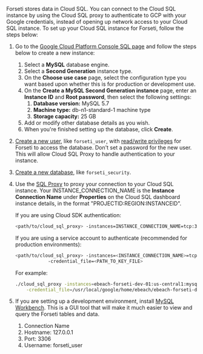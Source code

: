 Forseti stores data in Cloud SQL. You can connect to the Cloud SQL instance by
using the Cloud SQL proxy to authenticate to GCP with your Google credentials,
instead of opening up network access to your Cloud SQL instance.
To set up your Cloud SQL instance for Forseti, follow the steps below:

1. Go to the [Google Cloud Platform Console SQL page](https://console.cloud.google.com/sql) and
    follow the steps below to create a new instance:
    1. Select a **MySQL** database engine.
    1. Select a **Second Generation** instance type.
    1. On the **Choose use case** page, select the configuration type you want based upon
       whether this is for production or development use.
    1. On the **Create a MySQL Second Generation instance** page, enter an
        **Instance ID** and **Root password**, then select the following
        settings:
        1. **Database version:** MySQL 5.7
        1. **Machine type:** db-n1-standard-1 machine type
        1. **Storage capacity:** 25 GB
    1. Add or modify other database details as you wish.
    1. When you're finished setting up the database, click **Create**.
1. [Create a new user](https://cloud.google.com/sql/docs/mysql/create-manage-users#creating),
    like `forseti_user`,
    with [read/write privileges](https://cloud.google.com/sql/docs/mysql/users#privileges)
    for Forseti to access the database. Don't set a password for the new user.
    This will allow Cloud SQL Proxy to handle authentication to your instance.
1. [Create a new database](https://cloud.google.com/sql/docs/mysql/create-manage-databases#creating_a_database),
   like `forseti_security`.
1. Use the [SQL Proxy](https://cloud.google.com/sql/docs/mysql-connect-proxy#connecting_mysql_client)
    to proxy your connection to your Cloud SQL instance. Your
    INSTANCE_CONNECTION_NAME is the **Instance Connection Name** under
    **Properties** on the Cloud SQL dashboard instance details, in the format "PROJECTID:REGION:INSTANCEID".
    
    If you are using Cloud SDK authentication:

      ```bash
      <path/to/cloud_sql_proxy> -instances=INSTANCE_CONNECTION_NAME=tcp:3306
      ```
    
    If you are using a service account to authenticate (recommended for production environments):
    
      ```bash
      <path/to/cloud_sql_proxy> -instances=<INSTANCE_CONNECTION_NAME>=tcp:3306 \
                  -credential_file=<PATH_TO_KEY_FILE>
      ```
    
    For example:
    
      ```bash
      ./cloud_sql_proxy -instances=ebeach-forseti-dev-01:us-central1:mysql-instance=tcp:3306 \
          -credential_file=/usr/local/google/home/ebeach/ebeach-forseti-dev-01-0d152c0e1bc8.json
      ```

1. If you are setting up a development environment, install
[MySQL Workbench](https://dev.mysql.com/downloads/workbench/?utm_source=tuicool).
This is a GUI tool that will make it much easier to view and query the Forseti tables and data.

    1. Connection Name
    1. Hostname: 127.0.0.1
    1. Port: 3306
    1. Username: forseti_user

